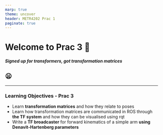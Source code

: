 ```yaml
---
marp: true
theme: uncover
header: METR4202 Prac 1
paginate: true
---
```


<!--_class: invert -->
# Welcome to Prac 3 :robot:
##### Signed up for transformers, got transformation matrices 
## :frowning:

---
<!--backgroundColor: linen -->
### Learning Objectives - Prac 3
- Learn **transformation matrices** and how they relate to poses
- Learn how transformation matrices are communicated in ROS through **the TF system** and how they can be visualised using rqt
- Write a **TF broadcaster** for forward kinematics of a simple arm **using Denavit-Hartenberg parameters**


<style>
section.leftt h1, section.left h3, section.left p, section.left li, section.left ul {
  text-align: left;
}
section.left ul, section.left li {
    padding: 10;
    margin: 0;
}
section.big p, section.big ul {
  font-size: 50px;
  font-weight: 400;
}

section.smol ul {
  font-size: 35px;
  font-weight: 300;
}

</style>
